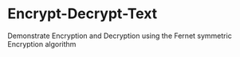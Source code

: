 # Encrypt-Decrypt-Text
Demonstrate Encryption and Decryption using the Fernet symmetric Encryption algorithm
